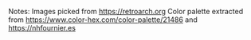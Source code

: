 Notes:
Images picked from https://retroarch.org
Color palette extracted from https://www.color-hex.com/color-palette/21486 and https://nhfournier.es
